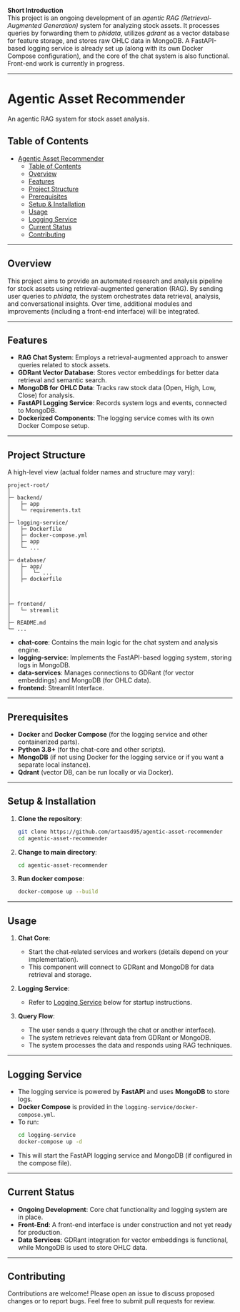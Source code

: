 **Short Introduction**  
This project is an ongoing development of an *agentic RAG (Retrieval-Augmented Generation)* system for analyzing stock assets. It processes queries by forwarding them to *phidata*, utilizes *gdrant* as a vector database for feature storage, and stores raw OHLC data in MongoDB. A FastAPI-based logging service is already set up (along with its own Docker Compose configuration), and the core of the chat system is also functional. Front-end work is currently in progress.

---

# Agentic Asset Recommender

An agentic RAG system for stock asset analysis.

## Table of Contents
- [Agentic Asset Recommender](#agentic-asset-recommender)
  - [Table of Contents](#table-of-contents)
  - [Overview](#overview)
  - [Features](#features)
  - [Project Structure](#project-structure)
  - [Prerequisites](#prerequisites)
  - [Setup \& Installation](#setup--installation)
  - [Usage](#usage)
  - [Logging Service](#logging-service)
  - [Current Status](#current-status)
  - [Contributing](#contributing)

---

## Overview
This project aims to provide an automated research and analysis pipeline for stock assets using retrieval-augmented generation (RAG). By sending user queries to *phidata*, the system orchestrates data retrieval, analysis, and conversational insights. Over time, additional modules and improvements (including a front-end interface) will be integrated.

---

## Features
- **RAG Chat System**: Employs a retrieval-augmented approach to answer queries related to stock assets.
- **GDRant Vector Database**: Stores vector embeddings for better data retrieval and semantic search.
- **MongoDB for OHLC Data**: Tracks raw stock data (Open, High, Low, Close) for analysis.
- **FastAPI Logging Service**: Records system logs and events, connected to MongoDB.
- **Dockerized Components**: The logging service comes with its own Docker Compose setup.

---

## Project Structure
A high-level view (actual folder names and structure may vary):

```
project-root/
│
├─ backend/
│   ├─ app
│   └─ requirements.txt
│
├─ logging-service/
│   ├─ Dockerfile
│   ├─ docker-compose.yml
│   ├─ app
│   └─ ...
│
├─ database/
│   ├─ app/
│   │   └─ ...
│   ├─ dockerfile
│   
│   
│
├─ frontend/
│   └─ streamlit
│
├─ README.md
└─ ...
```

- **chat-core**: Contains the main logic for the chat system and analysis engine.  
- **logging-service**: Implements the FastAPI-based logging system, storing logs in MongoDB.  
- **data-services**: Manages connections to GDRant (for vector embeddings) and MongoDB (for OHLC data).  
- **frontend**: Streamlit Interface.

---

## Prerequisites
- **Docker** and **Docker Compose** (for the logging service and other containerized parts).
- **Python 3.8+** (for the chat-core and other scripts).
- **MongoDB** (if not using Docker for the logging service or if you want a separate local instance).
- **Qdrant** (vector DB, can be run locally or via Docker).

---

## Setup & Installation

1. **Clone the repository**:
   ```bash
   git clone https://github.com/artaasd95/agentic-asset-recommender
   cd agentic-asset-recommender
   ```

2. **Change to main directory**:
   ```bash
   cd agentic-asset-recommender
   ```

3. **Run docker compose**:
   ```bash
   docker-compose up --build
   ```

---

## Usage
1. **Chat Core**:  
   - Start the chat-related services and workers (details depend on your implementation).  
   - This component will connect to GDRant and MongoDB for data retrieval and storage.

2. **Logging Service**:
   - Refer to [Logging Service](#logging-service) below for startup instructions.

3. **Query Flow**:
   - The user sends a query (through the chat or another interface).
   - The system retrieves relevant data from GDRant or MongoDB.
   - The system processes the data and responds using RAG techniques.

---

## Logging Service
- The logging service is powered by **FastAPI** and uses **MongoDB** to store logs.
- **Docker Compose** is provided in the `logging-service/docker-compose.yml`. 
- To run:
  ```bash
  cd logging-service
  docker-compose up -d
  ```
- This will start the FastAPI logging service and MongoDB (if configured in the compose file).

---

## Current Status
- **Ongoing Development**: Core chat functionality and logging system are in place.
- **Front-End**: A front-end interface is under construction and not yet ready for production.
- **Data Services**: GDRant integration for vector embeddings is functional, while MongoDB is used to store OHLC data.  

---

## Contributing
Contributions are welcome! Please open an issue to discuss proposed changes or to report bugs. Feel free to submit pull requests for review.  


